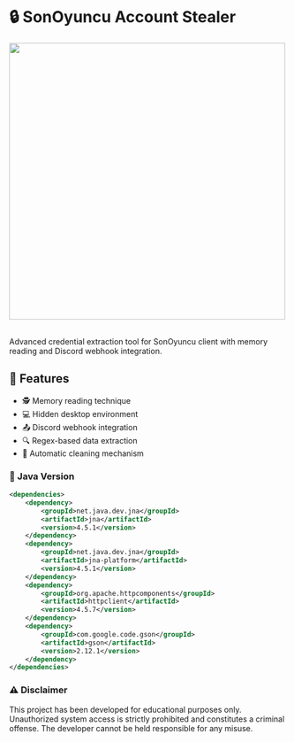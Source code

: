 # :lock: SonOyuncu Account Stealer
<p align= "left"> <img  src="https://i.imgur.com/o5rYD8Q.png"width="500"><br><br>
    
Advanced credential extraction tool for SonOyuncu client with memory reading and Discord webhook integration.

## :pushpin: Features
- :detective: Memory reading technique
- 💻 Hidden desktop environment
- :outbox_tray: Discord webhook integration
- :mag: Regex-based data extraction
- :broom: Automatic cleaning mechanism

### :wrench: Java Version
```xml
<dependencies>
    <dependency>
        <groupId>net.java.dev.jna</groupId>
        <artifactId>jna</artifactId>
        <version>4.5.1</version>
    </dependency>
    <dependency>
        <groupId>net.java.dev.jna</groupId>
        <artifactId>jna-platform</artifactId>
        <version>4.5.1</version>
    </dependency>
    <dependency>
        <groupId>org.apache.httpcomponents</groupId>
        <artifactId>httpclient</artifactId>
        <version>4.5.7</version>
    </dependency>
    <dependency>
        <groupId>com.google.code.gson</groupId>
        <artifactId>gson</artifactId>
        <version>2.12.1</version>
    </dependency>
</dependencies>
```

### :warning: Disclaimer
This project has been developed for educational purposes only. Unauthorized system access is strictly prohibited and constitutes a criminal offense. The developer cannot be held responsible for any misuse.
